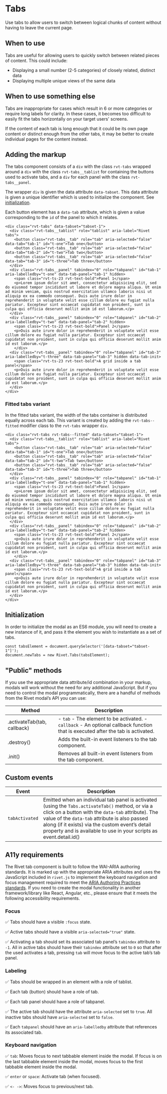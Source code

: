 # Tabs

Use tabs to allow users to switch between logical chunks of content without having to leave the current page.

## When to use

Tabs are useful for allowing users to quickly switch between related pieces of content. This could include:

- Displaying a small number (2-5 categories) of closely related, distinct data
- Displaying multiple unique views of the same data

## When to use something else

Tabs are inappropriate for cases which result in 6 or more categories or require long labels for clarity. In these cases, it becomes too difficult to easily fit the tabs horizontally on your target users' screens.

If the content of each tab is long enough that it could be its own page content or distinct enough from the other tabs, it may be better to create individual pages for the content instead.

## Adding the markup

The tabs component consists of a `div` with the class `rvt-tabs` wrapped around a `div` with the class `rvt-tabs__tablist` for containing the buttons used to activate tabs, and a `div` for each panel with the class `rvt-tabs__panel`.

The wrapper `div` is given the data attribute `data-tabset`. This data attribute is given a unique identifier which is used to initialize the component. See [initialization](#initialization).

Each button element has a `data-tab` attribute, which is given a value corresponding to the `id` of the panel to which it relates.

```
<div class="rvt-tabs" data-tabset="tabset-1">
  <div class="rvt-tabs__tablist" role="tablist" aria-label="Rivet tabs">
    <button class="rvt-tabs__tab" role="tab" aria-selected="false" data-tab="tab-1" id="t-one">Tab one</button>
    <button class="rvt-tabs__tab" role="tab" aria-selected="false" data-tab="tab-2" id="t-two">Tab two</button>
    <button class="rvt-tabs__tab" role="tab" aria-selected="false" data-tab="tab-3" id="t-three">Tab three</button>
  </div>
  <div class="rvt-tabs__panel" tabindex="0" role="tabpanel" id="tab-1" aria-labelledby="t-one" data-tab-panel="tab-1" hidden>
    <span class="rvt-ts-23 rvt-text-bold">Panel 1</span>
    <p>Lorem ipsum dolor sit amet, consectetur adipisicing elit, sed do eiusmod tempor incididunt ut labore et dolore magna aliqua. Ut enim ad minim veniam, quis nostrud exercitation ullamco laboris nisi ut aliquip ex ea commodo consequat. Duis aute irure dolor in reprehenderit in voluptate velit esse cillum dolore eu fugiat nulla pariatur. Excepteur sint occaecat cupidatat non proident, sunt in culpa qui officia deserunt mollit anim id est laborum.</p>
  </div>
  <div class="rvt-tabs__panel" tabindex="0" role="tabpanel" id="tab-2" aria-labelledby="t-two" data-tab-panel="tab-2" hidden>
    <span class="rvt-ts-23 rvt-text-bold">Panel 2</span>
    <p>Duis aute irure dolor in reprehenderit in voluptate velit esse cillum dolore eu fugiat nulla pariatur. Excepteur sint occaecat cupidatat non proident, sunt in culpa qui officia deserunt mollit anim id est laborum.</p>
    </div>
  <div class="rvt-tabs__panel" tabindex="0" role="tabpanel" id="tab-3" aria-labelledby="t-three" data-tab-panel="tab-3" hidden data-tab-init>
    <span class="rvt-ts-23 rvt-text-bold">A grid inside a tab panel</span>
    <p>Duis aute irure dolor in reprehenderit in voluptate velit esse cillum dolore eu fugiat nulla pariatur. Excepteur sint occaecat cupidatat non proident, sunt in culpa qui officia deserunt mollit anim id est laborum.</p>
  </div>
</div>
```

### Fitted tabs variant

In the fitted tabs variant, the width of the tabs container is distributed equally across each tab. This variant is created by adding the `rvt-tabs--fitted` modifier class to the `rvt-tabs` wrapper `div`.

```
<div class="rvt-tabs rvt-tabs--fitted" data-tabset="tabset-1">
  <div class="rvt-tabs__tablist" role="tablist" aria-label="Rivet tabs">
    <button class="rvt-tabs__tab" role="tab" aria-selected="false" data-tab="tab-1" id="t-one">Tab one</button>
    <button class="rvt-tabs__tab" role="tab" aria-selected="false" data-tab="tab-2" id="t-two">Tab two</button>
    <button class="rvt-tabs__tab" role="tab" aria-selected="false" data-tab="tab-3" id="t-three">Tab three</button>
  </div>
  <div class="rvt-tabs__panel" tabindex="0" role="tabpanel" id="tab-1" aria-labelledby="t-one" data-tab-panel="tab-1" hidden>
    <span class="rvt-ts-23 rvt-text-bold">Panel 1</span>
    <p>Lorem ipsum dolor sit amet, consectetur adipisicing elit, sed do eiusmod tempor incididunt ut labore et dolore magna aliqua. Ut enim ad minim veniam, quis nostrud exercitation ullamco laboris nisi ut aliquip ex ea commodo consequat. Duis aute irure dolor in reprehenderit in voluptate velit esse cillum dolore eu fugiat nulla pariatur. Excepteur sint occaecat cupidatat non proident, sunt in culpa qui officia deserunt mollit anim id est laborum.</p>
  </div>
  <div class="rvt-tabs__panel" tabindex="0" role="tabpanel" id="tab-2" aria-labelledby="t-two" data-tab-panel="tab-2" hidden>
    <span class="rvt-ts-23 rvt-text-bold">Panel 2</span>
    <p>Duis aute irure dolor in reprehenderit in voluptate velit esse cillum dolore eu fugiat nulla pariatur. Excepteur sint occaecat cupidatat non proident, sunt in culpa qui officia deserunt mollit anim id est laborum.</p>
    </div>
  <div class="rvt-tabs__panel" tabindex="0" role="tabpanel" id="tab-3" aria-labelledby="t-three" data-tab-panel="tab-3" hidden data-tab-init>
    <span class="rvt-ts-23 rvt-text-bold">A grid inside a tab panel</span>
    <p>Duis aute irure dolor in reprehenderit in voluptate velit esse cillum dolore eu fugiat nulla pariatur. Excepteur sint occaecat cupidatat non proident, sunt in culpa qui officia deserunt mollit anim id est laborum.</p>
  </div>
</div>
```

## Initialization

In order to initialize the modal as an ES6 module, you will need to create a new instance of it, and pass it the element you wish to instantiate as a set of tabs.

```
const tabsElement = document.querySelector('[data-tabset="tabset-1"]');
document.newTabs = new Rivet.Tabs(tabsElement);
```

## "Public" methods

If you use the appropriate data attribute/id combination in your markup, modals will work without the need for any additional JavaScript. But if you need to control the modal programmatically, there are a handful of methods from the Rivet modal’s API you can use:

| Method                      | Description                                                                                                                      |
| --------------------------- | -------------------------------------------------------------------------------------------------------------------------------- |
| .activateTab(tab, callback) | - `tab` - The element to be activated. - `callback` - An optional callback function that is executed after the tab is activated. |
| .destroy()                  | Adds the built-in event listeners to the tab component.                                                                          |
| .init()                     | Removes all built-in event listeners from the tab component.                                                                     |

## Custom events

| Event          | Description                                                                                                                                                                                                                                                                                                                        |
| -------------- | ---------------------------------------------------------------------------------------------------------------------------------------------------------------------------------------------------------------------------------------------------------------------------------------------------------------------------------- |
| `tabActivated` | Emitted when an individual tab panel is activated (using the `Tabs.activateTab()` method, or via a click on a button with the `data-tab` attribute). The value of the `data-tab` attribute is also passed along (if it exists) via the custom event’s detail property and is available to use in your scripts as event.detail.id() |

## A11y requirements

The Rivet tab component is built to follow the WAI-ARIA authoring standards. It is marked up with the appropriate ARIA attributes and uses the JavaScript included in `rivet.js` to implement the keyboard navigation and focus management required to meet the [ARIA Authoring Practices standards](http://w3c.github.io/aria-practices/). If you need to create the modal functionality in another framework/library like React, Angular, etc., please ensure that it meets the following accessibility requirements.

### Focus

✅ Tabs should have a visible `:focus` state.

✅ Active tabs should have a visible `aria-selected="true"` state.

✅ Activating a tab should set its associated tab panel’s `tabindex` attribute to `-1`. All in active tabs should have their `tabindex` attribute set to `0` so that after the used activates a tab, pressing `tab` will move focus to the active tab’s tab panel.

### Labeling

✅ Tabs should be wrapped in an element with a role of tablist.

✅ Each tab (button) should have a role of tab.

✅ Each tab panel should have a role of tabpanel.

✅ The active tab should have the attribute `aria-selected` set to `true`. All inactive tabs should have `aria-selected` set to `false`.

✅ Each `tabpanel` should have an `aria-labelledby` attribute that references its associated tab.

### Keyboard navigation

✅ `tab`: Moves focus to next tabbable element inside the modal. If focus is on the last tabbable element inside the modal, moves focus to the first tabbable element inside the modal.

✅ `enter` or `space`: Activate tab (when focused).

✅ `<- ->`: Moves focus to previous/next tab.
